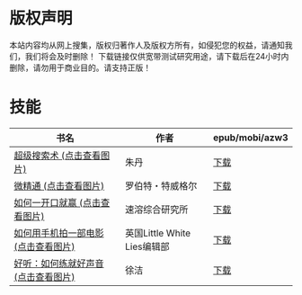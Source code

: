 # 版权声明

本站内容均从网上搜集，版权归著作人及版权方所有，如侵犯您的权益，请通知我们，我们将会及时删除！ 下载链接仅供宽带测试研究用途，请下载后在24小时内删除，请勿用于商业目的。请支持正版！

# 技能

| 书名 | 作者 | epub/mobi/azw3 |
| --- | --- | --- |
| [超级搜索术 (点击查看图片)](https://www.dushupai.com/attachment/2024/06/10/1d911f2d46fa0743.jpg) | 朱丹 | [下载](https://url89.ctfile.com/f/31084289-1357004089-122bcf?p=8866) |
| [微精通 (点击查看图片)](https://www.dushupai.com/attachment/2024/06/09/a213c013d43850a2.jpg) | 罗伯特・特威格尔 | [下载](https://url89.ctfile.com/f/31084289-1356986620-ab3a01?p=8866) |
| [如何一开口就赢 (点击查看图片)](https://www.dushupai.com/attachment/2024/06/08/ac42637628b24f33.jpg) | 速溶综合研究所 | [下载](https://url89.ctfile.com/f/31084289-1357051384-6fdff6?p=8866) |
| [如何用手机拍一部电影 (点击查看图片)](https://www.dushupai.com/attachment/2024/06/08/922d49390fa9347f.jpg) | 英国Little White Lies编辑部 | [下载](https://url89.ctfile.com/f/31084289-1357050172-c91b3c?p=8866) |
| [好听：如何练就好声音 (点击查看图片)](https://www.dushupai.com/attachment/2024/06/07/6b25bfc7eb61c7cc.jpg) | 徐洁 | [下载](https://url89.ctfile.com/f/31084289-1357038898-d0f679?p=8866) |
